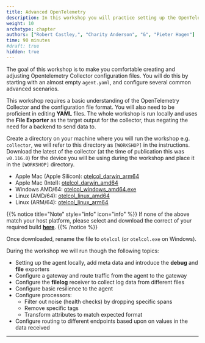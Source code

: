 ```yaml
---
title: Advanced OpenTelemetry
description: In this workshop you will practice setting up the OpenTelemetry Collector configuration from scratch and go though several advanced configuration scenarios's
weight: 10
archetype: chapter
authors: ["Robert Castley,", "Charity Anderson", "&", "Pieter Hagen"]
time: 90 minutes
#draft: true
hidden: true
---
```


The goal of this workshop is to make you comfortable creating and adjusting Opentelemetry Collector configuration files. You will do this by starting with an almost empty `agent.yaml`, and configure several common advanced scenarios.

This workshop requires a basic understanding of the OpenTelemetry Collector and the configuration file format. You will also need to be proficient in editing **YAML** files. The whole workshop is run locally and uses the **File Exporter** as the target output for the collector, thus negating the need for a backend to send data to.

Create a directory on your machine where you will run the workshop e.g. `collector`, we will refer to this directory as `[WORKSHOP]` in the instructions. Download the latest of the collector (at the time of publication this was `v0.116.0`) for the device you will be using during the workshop and place it in the `[WORKSHOP]` directory.

* Apple Mac (Apple Silicon): [otelcol_darwin_arm64](https://github.com/signalfx/splunk-otel-collector/releases/download/v0.116.0/otelcol_darwin_arm64)
* Apple Mac (Intel): [otelcol_darwin_amd64](https://github.com/signalfx/splunk-otel-collector/releases/download/v0.115.0/otelcol_darwin_amd64)
* Windows AMD/64: [otelcol_windows_amd64.exe](https://github.com/signalfx/splunk-otel-collector/releases/download/v0.116.0/otelcol_windows_amd64.exe)
* Linux (AMD/64): [otelcol_linux_amd64](https://github.com/signalfx/splunk-otel-collector/releases/download/v0.116.0/otelcol_linux_amd64)
* Linux (ARM/64): [otelcol_linux_arm64](https://github.com/signalfx/splunk-otel-collector/releases/download/v0.116.0/otelcol_linux_arm64)

{{% notice title="Note" style="info" icon="info" %}}
If none of the above match your host platform, please select and download the correct of your required build [**here**](https://github.com/signalfx/splunk-otel-collector/releases/tag/v0.116.0).
{{% /notice %}}

Once downloaded, rename the file to `otelcol` (or `otelcol.exe` on Windows).

<!--
Optionally, you can install `jq` to pretty view the json files:

###### Apple Mac

```bash
brew install jq
```

###### Windows 64

```bash
choco install  jq -y
```

###### Linux

Check your install **[here](https://jqlang.github.io/jq/download/)**

### Agenda
-->

During the workshop we will run though the following topics:

* Setting up the agent locally, add meta data and introduce the **debug** and **file** exporters
* Configure a gateway and route traffic from the agent to the gateway
* Configure the **filelog** receiver to collect log data from different files
* Configure basic resilience to the agent
* Configure processors:
  * Filter out noise (health checks) by dropping specific spans
  * Remove specific tags
  * Transform attributes to match expected format
* Configure routing to different endpoints based upon on values in the data received

---
<!-- {{% children containerstyle="ul" depth="1" description="true" %}} -->
